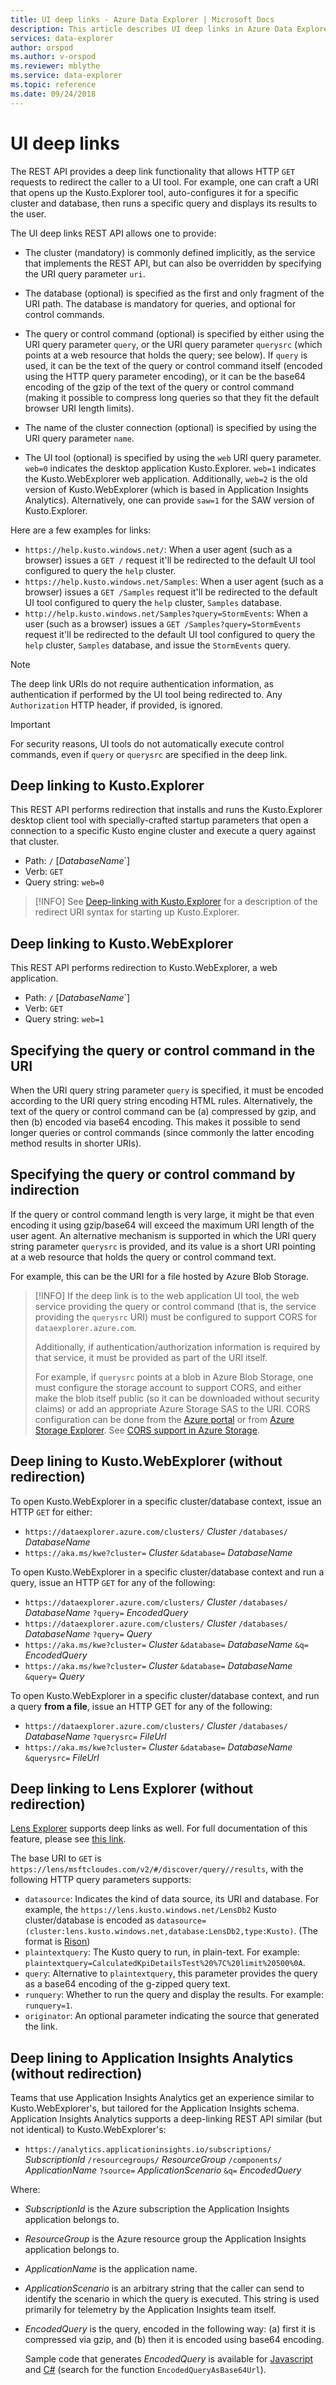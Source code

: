 ```yaml
---
title: UI deep links - Azure Data Explorer | Microsoft Docs
description: This article describes UI deep links in Azure Data Explorer.
services: data-explorer
author: orspod
ms.author: v-orspod
ms.reviewer: mblythe
ms.service: data-explorer
ms.topic: reference
ms.date: 09/24/2018
---
```

# UI deep links

The REST API provides a deep link functionality that allows HTTP `GET` requests
to redirect the caller to a UI tool. For example, one can craft a URI that opens
up the Kusto.Explorer tool, auto-configures it for a specific cluster and database,
then runs a specific query and displays its results to the user.

The UI deep links REST API allows one to provide:

* The cluster (mandatory) is commonly defined implicitly, as the service that
  implements the REST API, but can also be overridden by specifying the URI query
  parameter `uri`.

* The database (optional) is specified as the first and only fragment of the URI
  path. The database is mandatory for queries, and optional for control commands.

* The query or control command (optional) is specified by either using the
  URI query parameter `query`, or the URI query parameter `querysrc` (which
  points at a web resource that holds the query; see below).
  If `query` is used, it can be the text of the query or control command itself (encoded
  using the HTTP query parameter encoding), or it can be the base64 encoding of the
  gzip of the text of the query or control command (making it possible to compress
  long queries so that they fit the default browser URI length limits).

* The name of the cluster connection (optional) is specified by using the
  URI query parameter `name`.

* The UI tool (optional) is specified by using the `web` URI query parameter.
  `web=0` indicates the desktop application Kusto.Explorer. `web=1` indicates
  the Kusto.WebExplorer web application.
  Additionally, `web=2` is the old version of Kusto.WebExplorer
  (which is based in Application Insights Analytics).
  Alternatively, one can provide `saw=1` for the SAW version of Kusto.Explorer.

Here are a few examples for links:

* `https://help.kusto.windows.net/`: When a user agent (such as a browser) issues
  a `GET /` request it'll be redirected to the default UI tool configured
  to query the `help` cluster.
* `https://help.kusto.windows.net/Samples`: When a user agent (such as a browser) issues
  a `GET /Samples` request it'll be redirected to the default UI tool configured
  to query the `help` cluster, `Samples` database.
* `http://help.kusto.windows.net/Samples?query=StormEvents`: When a user (such as a browser) issues
  a `GET /Samples?query=StormEvents` request it'll be redirected to the default UI tool configured
  to query the `help` cluster, `Samples` database, and issue the `StormEvents` query.

> [!NOTE]
> The deep link URIs do not require authentication information, as authentication
> if performed by the UI tool being redirected to.
> Any `Authorization` HTTP header, if provided, is ignored.

> [!IMPORTANT]
> For security reasons, UI tools do not automatically execute control commands,
> even if `query` or `querysrc` are specified in the deep link.

## Deep linking to Kusto.Explorer

This REST API performs redirection that installs and runs the
Kusto.Explorer desktop client tool with specially-crafted startup
parameters that open a connection to a specific Kusto engine cluster
and execute a query against that cluster.

* Path: `/` [*DatabaseName*`]
* Verb: `GET`
* Query string: `web=0`

> [!INFO]
> See [Deep-linking with Kusto.Explorer](../../tools/kusto-explorer.md#deep-linking-queries)
> for a description of the redirect URI syntax for starting up Kusto.Explorer.

## Deep linking to Kusto.WebExplorer

This REST API performs redirection to Kusto.WebExplorer, a web application.

* Path: `/` [*DatabaseName*`]
* Verb: `GET`
* Query string: `web=1`

## Specifying the query or control command in the URI

When the URI query string parameter `query` is specified, it must be encoded
according to the URI query string encoding HTML rules. Alternatively, the text of
the query or control command can be (a) compressed by gzip, and then (b) encoded
via base64 encoding. This makes it possible to send longer queries or control
commands (since commonly the latter encoding method results in shorter URIs).

## Specifying the query or control command by indirection

If the query or control command length is very large, it might be that even
encoding it using gzip/base64 will exceed the maximum URI length of the user
agent. An alternative mechanism is supported in which the URI query string parameter
`querysrc` is provided, and its value is a short URI pointing at a web resource
that holds the query or control command text.

For example, this can be the URI for a file hosted by Azure Blob Storage.

> [!INFO]
> If the deep link is to the web application UI tool, the web service providing
> the query or control command (that is, the service providing the `querysrc` URI)
> must be configured to support CORS for `dataexplorer.azure.com`.
>
> Additionally, if authentication/authorization information is required by that
> service, it must be provided as part of the URI itself.
>
> For example, if `querysrc` points at a blob in Azure Blob Storage, one must
> configure the storage account to support CORS, and either make the blob itself
> public (so it can be downloaded without security claims) or add an appropriate
> Azure Storage SAS to the URI. CORS configuration can be done from the
> [Azure portal](https://portal.azure.com/) or from
> [Azure Storage Explorer](https://azure.microsoft.com/en-us/features/storage-explorer/).
> See [CORS support in Azure Storage](https://docs.microsoft.com/en-us/rest/api/storageservices/cross-origin-resource-sharing--cors--support-for-the-azure-storage-services).


<!--
TODO: The following sections explain how to direct-link to various UI tools.
      They should be moved to the docs page of the actual tool, not be a part
      of the REST API of the service doc.
-->

## Deep lining to Kusto.WebExplorer (without redirection)

To open Kusto.WebExplorer in a specific cluster/database context, issue an HTTP `GET` for either:

* `https://dataexplorer.azure.com/clusters/` *Cluster* `/databases/` *DatabaseName*
* `https://aka.ms/kwe?cluster=` *Cluster* `&database=` *DatabaseName*

To open Kusto.WebExplorer in a specific cluster/database context and run a query, issue
an HTTP `GET` for any of the following:

* `https://dataexplorer.azure.com/clusters/` *Cluster* `/databases/` *DatabaseName* `?query=` *EncodedQuery*
* `https://dataexplorer.azure.com/clusters/` *Cluster* `/databases/` *DatabaseName* `?query=` *Query*
* `https://aka.ms/kwe?cluster=` *Cluster* `&database=` *DatabaseName* `&q=` *EncodedQuery*
* `https://aka.ms/kwe?cluster=` *Cluster* `&database=` *DatabaseName* `&query=` *Query*

To open Kusto.WebExplorer in a specific cluster/database context, and run a query **from a file**, issue an HTTP GET for any of the following:

* `https://dataexplorer.azure.com/clusters/` *Cluster* `/databases/` *DatabaseName* `?querysrc=` *FileUrl*
* `https://aka.ms/kwe?cluster=` *Cluster* `&database=` *DatabaseName* `&querysrc=` *FileUrl*

## Deep linking to Lens Explorer (without redirection)

[Lens Explorer](../../tools/lens.md) supports deep links as well.
For full documentation of this feature, please see [this link](https://microsoft.sharepoint.com/teams/WAG/EngSys/Monitor/AmdWiki/Lens%20V2%20Query%20Deep%20Link.aspx).

The base URI to `GET` is `https://lens/msftcloudes.com/v2/#/discover/query//results`,
with the following HTTP query parameters supports:

* `datasource`: Indicates the kind of data source, its URI and database. For example,
  the `https://lens.kusto.windows.net/LensDb2` Kusto cluster/database is encoded
  as `datasource=(cluster:lens.kusto.windows.net,database:LensDb2,type:Kusto)`.
  (The format is [Rison](https://github.com/Nanonid/rison))
* `plaintextquery`: The Kusto query to run, in plain-text. For example:
  `plaintextquery=CalculatedKpiDetailsTest%20%7C%20limit%20500%0A`.
* `query`: Alternative to `plaintextquery`, this parameter provides the query
  as a base64 encoding of the g-zipped query text.
* `runquery`: Whether to run the query and display the results. For example:
  `runquery=1`.
* `originator`: An optional parameter indicating the source that generated the link.

## Deep lining to Application Insights Analytics  (without redirection)

Teams that use Application Insights Analytics get an experience similar to Kusto.WebExplorer's,
but tailored for the Application Insights schema. Application Insights Analytics supports a
deep-linking REST API similar (but not identical) to Kusto.WebExplorer's:

* `https://analytics.applicationinsights.io/subscriptions/` *SubscriptionId* `/resourcegroups/` *ResourceGroup* 
  `/components/` *ApplicationName* `?source=` *ApplicationScenario* `&q=` *EncodedQuery*

Where:

* *SubscriptionId* is the Azure subscription the Application Insights application
  belongs to.
* *ResourceGroup* is the Azure resource group the Application Insights application
  belongs to.
* *ApplicationName* is the application name.
* *ApplicationScenario* is an arbitrary string that the caller can send to
  identify the scenario in which the query is executed. This string is used
  primarily for telemetry by the Application Insights team itself.
* *EncodedQuery* is the query, encoded in the following way: (a) first it is compressed via gzip,
  and (b) then it is encoded using base64 encoding.

  Sample code that generates *EncodedQuery* is available for [Javascript](https://mseng.visualstudio.com/AppInsights/AppAnalytics%20UX%20Team/_git/MASI-LogAnalyticsUX?path=%2FLogAnalyticsPortalWebRole%2FScripts%2Fdev%2Futils%2Fcompression.js&version=GBmaster&_a=contents)
  and [C#](https://mseng.visualstudio.com/DefaultCollection/Kusto/_versionControl?path=%24%2FKusto%2FStgExt%2FSrc%2FClient%2FKusto.Data%2FCommon%2FCslCommandGenerator.cs&version=T&_a=contents)
  (search for the function `EncodedQueryAsBase64Url`).
